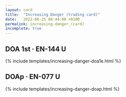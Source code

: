 ```yaml
---
layout: card
title:  "Increasing Danger (trading card)"
date:   2022-06-25 08:44:00 +0100
permalink: increasing-danger_(card)
incomplete: true
---
```


## DOA 1st &middot; EN-144 U

{% include templates/increasing-danger-doa1e.html %}


## DOAp &middot; EN-077 U

{% include templates/increasing-danger-doap.html %}
